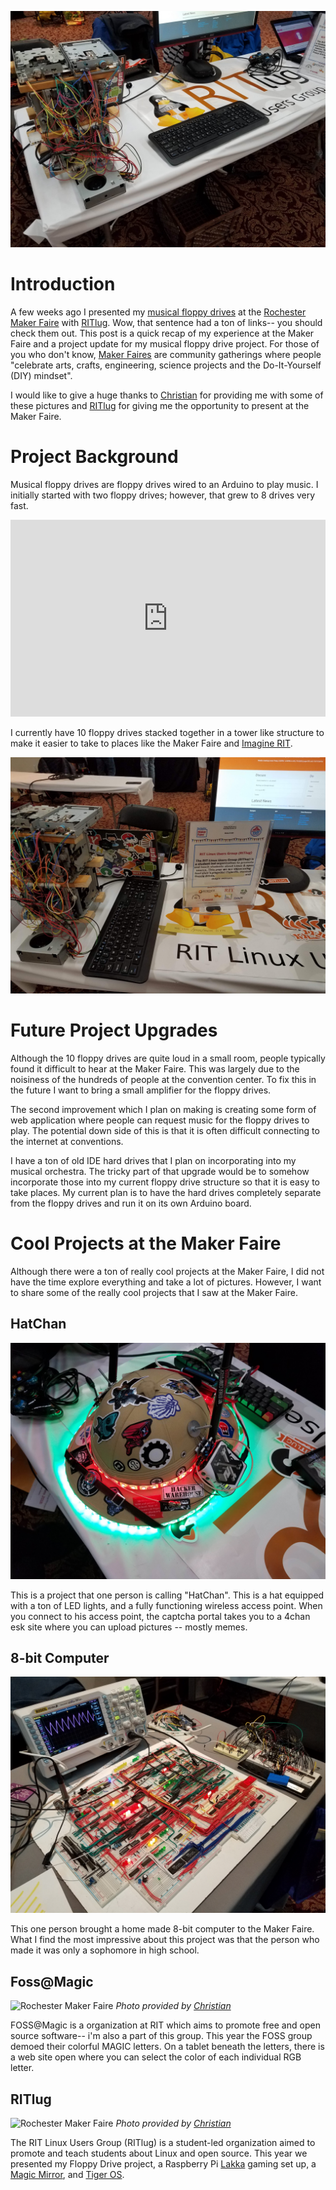 ![Rochester Maker Faire RITlug table.](media/makerFaire/20181117_091159.jpg)

# Introduction
A few weeks ago I presented my [musical floppy drives](https://jrtechs.net/projects/musical-floppy-drive-build-log)
at the [Rochester Maker Faire](https://rochester.makerfaire.com/) with [RITlug](https://ritlug.com/). 
Wow, that sentence had a ton of links-- you should check them out. This post is a 
quick recap of my experience at the Maker Faire and a project update for my musical floppy drive project. For those of you who 
don't know, [Maker Faires](https://makerfaire.com/) are community gatherings where people "celebrate arts, crafts, 
engineering, science projects and the Do-It-Yourself (DIY) mindset".

I would like to give a huge thanks to [Christian](https://ctmartin.me/)
 for providing me with some of these pictures and [RITlug](https://ritlug.com/)
for giving me the opportunity to present at the Maker Faire. 

# Project Background

Musical floppy drives are floppy drives wired to an Arduino to play music. I initially started with two floppy drives;
however, that grew to 8 drives very fast. 

<iframe width="100%" height="315" src="https://www.youtube.com/embed/Y5msiFa54Ug" frameborder="0" allow="accelerometer; autoplay; encrypted-media; gyroscope; picture-in-picture" allowfullscreen></iframe>

I currently have 10 floppy drives stacked together in a tower like structure to make it easier to take to places
like the Maker Faire and [Imagine RIT](https://www.rit.edu/imagine/). 

![Rochester Maker Faire RITlug table.](media/makerFaire/20181117_092417.jpg)

# Future Project Upgrades

Although the 10 floppy drives are quite loud in a small room, people typically found it difficult to hear at the
Maker Faire. This was largely due to the noisiness of the hundreds of people at the convention center. To fix this
in the future I want to bring a small amplifier for the floppy drives. 

The second improvement which I plan on making is creating some form of web application where people can 
request music for the floppy drives to play. The potential down side of this is that it is often difficult connecting
to the internet at conventions.

I have a ton of old IDE hard drives that I plan on incorporating into my musical orchestra. The tricky part of that
upgrade would be to somehow incorporate those into my current floppy drive structure so that it is easy to take places.
 My current plan is to have the hard drives completely separate from the floppy drives and run it on its own Arduino board. 

# Cool Projects at the Maker Faire

Although there were a ton of really cool projects at the Maker Faire, I did not have the time explore everything 
and take a lot of pictures. However, I want to share some of the really cool projects that I saw at the Maker Faire. 

## HatChan

![HatChan](media/makerFaire/20181117_095844.jpg)

This is a project that one person is calling "HatChan". This is a hat equipped with a ton of LED lights, and 
a fully functioning wireless access point. When you connect to his access point, the captcha portal takes you
to a 4chan esk site where you can upload pictures -- mostly memes.

## 8-bit Computer

![Rochester Maker Faire](media/makerFaire/20181117_120948.jpg)

This one person brought a home made 8-bit computer to the Maker Faire. What I find the most impressive
about this project was that the person who made it was only a sophomore in high school. 

## Foss@Magic

![Rochester Maker Faire](media/makerFaire/MVIMG_20181117_151211.jpg)
*Photo provided by [Christian](https://ctmartin.me/)*

FOSS@Magic is a organization at RIT which aims to promote
free and open source software-- i'm also a part of this group. This year the FOSS group demoed their colorful MAGIC letters. On 
a tablet beneath the letters, there is a web site open where you can select the color of each individual
RGB letter. 

## RITlug

![Rochester Maker Faire](media/makerFaire/MVIMG_20181117_151247.jpg)
*Photo provided by [Christian](https://ctmartin.me/)*

The RIT Linux Users Group (RITlug) is a student-led organization aimed to promote and teach students about Linux and open source.
This year we presented my Floppy Drive project, a Raspberry Pi [Lakka](https://www.raspberrypi.org/magpi/easy-retro-gaming-lakka/) gaming set up, a
[Magic Mirror](https://github.com/MichMich/MagicMirror), and [Tiger OS](https://ritlug.com/tigeros).
